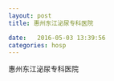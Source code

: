 ```yaml
--- 
layout: post 
title: 惠州东江泌尿专科医院

date:   2016-05-03 13:39:56 
categories: hosp 
--- 
```

   
惠州东江泌尿专科医院
